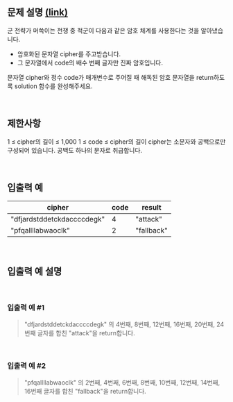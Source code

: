 ## 문제 설명 [(link)](https://school.programmers.co.kr/learn/courses/30/lessons/120892?language=javascript)

군 전략가 머쓱이는 전쟁 중 적군이 다음과 같은 암호 체계를 사용한다는 것을 알아냈습니다.

- 암호화된 문자열 cipher를 주고받습니다.
- 그 문자열에서 code의 배수 번째 글자만 진짜 암호입니다.

문자열 cipher와 정수 code가 매개변수로 주어질 때 해독된 암호 문자열을 return하도록 solution 함수를 완성해주세요.

<br>

## 제한사항

1 ≤ cipher의 길이 ≤ 1,000
1 ≤ code ≤ cipher의 길이
cipher는 소문자와 공백으로만 구성되어 있습니다.
공백도 하나의 문자로 취급합니다.

<br>

## 입출력 예

| cipher                     | code | result     |
| -------------------------- | ---- | ---------- |
| "dfjardstddetckdaccccdegk" | 4    | "attack"   |
| "pfqallllabwaoclk"         | 2    | "fallback" |

<br>

## 입출력 예 설명

<br>

### 입출력 예 #1

> "dfjardstddetckdaccccdegk" 의 4번째, 8번째, 12번째, 16번째, 20번째, 24번째 글자를 합친 "attack"을 return합니다.

<br>

### 입출력 예 #2

> "pfqallllabwaoclk" 의 2번째, 4번째, 6번째, 8번째, 10번째, 12번째, 14번째, 16번째 글자를 합친 "fallback"을 return합니다.
